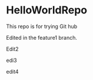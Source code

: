 # HelloWorldRepo
This repo is for trying Git hub

Edited in the feature1 branch.

Edit2

edi3

edit4
